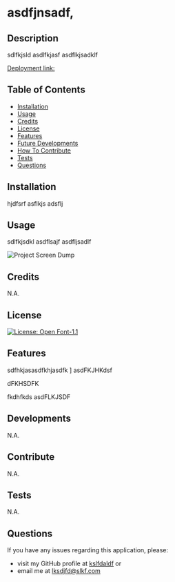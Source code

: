 # asdfjnsadf,
 
## Description
 
sdlfkjsld
asdlfkjasf
asdflkjsadklf


 
[Deployment link:](https://wljflds.ojsodfs)
 
 
## Table of Contents
 
- [Installation](#installation)
- [Usage](#usage)
- [Credits](#credits)
- [License](#license)
- [Features](#features)
- [Future Developments](#developments)
- [How To Contribute](#contribute)
- [Tests](#tests)
- [Questions](#questions)

 
 
## Installation
 
hjdfsrf
asflkjs
adsflj


 
 
## Usage
 
sdlfkjsdkl
asdflsajf
asdfljsadlf

 
![Project Screen Dump](dksfhk/kdide.jpg)
 

## Credits
 
N.A.
 
 
## License
 
[![License: Open Font-1.1](https://img.shields.io/badge/License-OFL_1.1-lightgreen.svg)](https://opensource.org/licenses/OFL-1.1)
 
 
## Features
 
sdfhkjasasdfkhjasdfk
]
asdFKJHKdsf

dFKHSDFK

fkdhfkds
asdFLKJSDF


 
 
## Developments
 
N.A.
 
 
## Contribute
 
N.A.
 
 
## Tests
 
N.A.
 
## Questions
 
If you have any issues regarding this application, please:
  * visit my GitHub profile at [kslfdaldf](https://github.com/kslfdaldf) or
  * email me at <lksdjfd@slkf.com>
 
 
